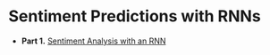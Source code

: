 # Sentiment Predictions with RNNs

* **Part 1.** [Sentiment Analysis with an RNN](Sentiment_RNN.ipynb)

